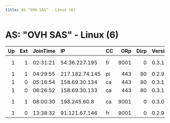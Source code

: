 ```yaml
---
title: AS "OVH SAS" - Linux (6)
---
```


# AS: "OVH SAS" - Linux (6)

|   Up |   Ext | JoinTime   | IP             | CC   |   ORp |   Dirp | Version   | Contact                   | Nickname        |   eFamMembers |
|-----:|------:|:-----------|:---------------|:-----|------:|-------:|:----------|:--------------------------|:----------------|--------------:|
|    1 |     1 | 02:31:21   | 54.36.227.195  | fr   |  9001 |      0 | 0.3.1.9   | 0x712CF70CB0F16511 TheSin | TheSindriCrypto |             2 |
|    1 |     1 | 04:29:55   | 217.182.74.145 | pl   |   443 |     80 | 0.2.9.14  | dwaan@deniablevpn.net     | DeniableVPN     |             1 |
|    1 |     0 | 05:16:54   | 158.69.30.134  | ca   |   443 |     80 | 0.3.1.9   | admin@tarvosnetworks.com  | Tarvos2         |             2 |
|    1 |     0 | 06:26:52   | 158.69.30.133  | ca   |   443 |     80 | 0.3.1.9   | admin@tarvosnetworks.com  | Tarvos1         |             2 |
|    1 |     1 | 08:00:30   | 198.245.60.8   | ca   |  9001 |      0 | 0.3.0.8   | Daniel James djames@orcad | hacktheplanet   |             1 |
|    1 |     0 | 13:38:32   | 91.121.67.146  | fr   |  9001 |      0 | 0.2.9.10  | None                      | Tor4eghaineebe  |             1 |
